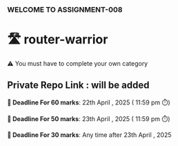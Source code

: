 ### WELCOME TO ASSIGNMENT-008

# 🛣️ router-warrior

⚠️ You must have to complete your own category

## Private Repo Link : will be added

**📅 Deadline For 60 marks**: 22th April , 2025 ( 11:59 pm ⏱️)

**📅 Deadline For 50 marks**: 23th April , 2025 ( 11:59 pm ⏱️)

**📅 Deadline For 30 marks**: Any time after 23th April , 2025
